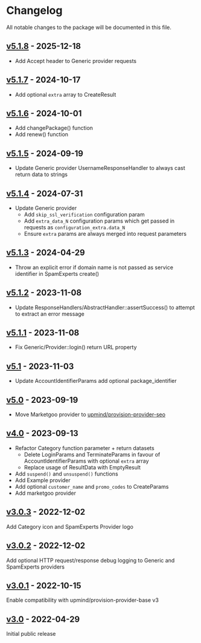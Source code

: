 # Changelog

All notable changes to the package will be documented in this file.

## [v5.1.8](https://github.com/upmind-automation/provision-provider-auto-login/releases/tag/v5.1.8) - 2025-12-18

- Add Accept header to Generic provider requests

## [v5.1.7](https://github.com/upmind-automation/provision-provider-auto-login/releases/tag/v5.1.7) - 2024-10-17

- Add optional `extra` array to CreateResult

## [v5.1.6](https://github.com/upmind-automation/provision-provider-auto-login/releases/tag/v5.1.6) - 2024-10-01

- Add changePackage() function
- Add renew() function

## [v5.1.5](https://github.com/upmind-automation/provision-provider-auto-login/releases/tag/v5.1.5) - 2024-09-19

- Update Generic provider UsernameResponseHandler to always cast return data to strings

## [v5.1.4](https://github.com/upmind-automation/provision-provider-auto-login/releases/tag/v5.1.4) - 2024-07-31

- Update Generic provider
  - Add `skip_ssl_verification` configuration param
  - Add `extra_data_N` configuration params which get passed in requests as `configuration_extra.data_N`
  - Ensure `extra` params are always merged into request parameters

## [v5.1.3](https://github.com/upmind-automation/provision-provider-auto-login/releases/tag/v5.1.3) - 2024-04-29

- Throw an explicit error if domain name is not passed as service identifier in SpamExperts create()

## [v5.1.2](https://github.com/upmind-automation/provision-provider-auto-login/releases/tag/v5.1.2) - 2023-11-08

- Update ResponseHandlers/AbstractHandler::assertSuccess() to attempt to extract an error message

## [v5.1.1](https://github.com/upmind-automation/provision-provider-auto-login/releases/tag/v5.1.1) - 2023-11-08

- Fix Generic/Provider::login() return URL property

## [v5.1](https://github.com/upmind-automation/provision-provider-auto-login/releases/tag/v5.1) - 2023-11-03

- Update AccountIdentifierParams add optional package_identifier

## [v5.0](https://github.com/upmind-automation/provision-provider-auto-login/releases/tag/v5.0) - 2023-09-19

- Move Marketgoo provider to [upmind/provision-provider-seo](https://github.com/upmind-automation/provision-provider-seo)

## [v4.0](https://github.com/upmind-automation/provision-provider-auto-login/releases/tag/v4.0) - 2023-09-13

- Refactor Category function parameter + return datasets
  - Delete LoginParams and TerminateParams in favour of AccountIdentifierParams with optional `extra` array
  - Replace usage of ResultData with EmptyResult
- Add `suspend()` and `unsuspend()` functions
- Add Example provider
- Add optional `customer_name` and `promo_codes` to CreateParams
- Add marketgoo provider

## [v3.0.3](https://github.com/upmind-automation/provision-provider-auto-login/releases/tag/v3.0.3) - 2022-12-02

Add Category icon and SpamExperts Provider logo

## [v3.0.2](https://github.com/upmind-automation/provision-provider-auto-login/releases/tag/v3.0.2) - 2022-12-02

Add optional HTTP request/response debug logging to Generic and SpamExperts providers

## [v3.0.1](https://github.com/upmind-automation/provision-provider-auto-login/releases/tag/v3.0.1) - 2022-10-15

Enable compatibility with upmind/provision-provider-base v3

## [v3.0](https://github.com/upmind-automation/provision-provider-auto-login/releases/tag/v3.0) - 2022-04-29

Initial public release
